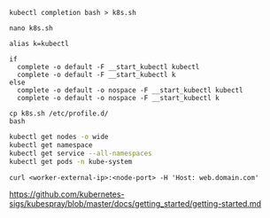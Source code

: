 ```
kubectl completion bash > k8s.sh
```
```
nano k8s.sh

alias k=kubectl

if
  complete -o default -F __start_kubectl kubectl
  complete -o default -F __start_kubectl k
else
  complete -o default -o nospace -F __start_kubectl kubectl
  complete -o default -o nospace -F __start_kubectl k
```
```
cp k8s.sh /etc/profile.d/
bash
```

```bash
kubectl get nodes -o wide
kubectl get namespace
kubectl get service --all-namespaces
kubectl get pods -n kube-system
```
```
curl <worker-external-ip>:<node-port> -H 'Host: web.domain.com'
```

https://github.com/kubernetes-sigs/kubespray/blob/master/docs/getting_started/getting-started.md
